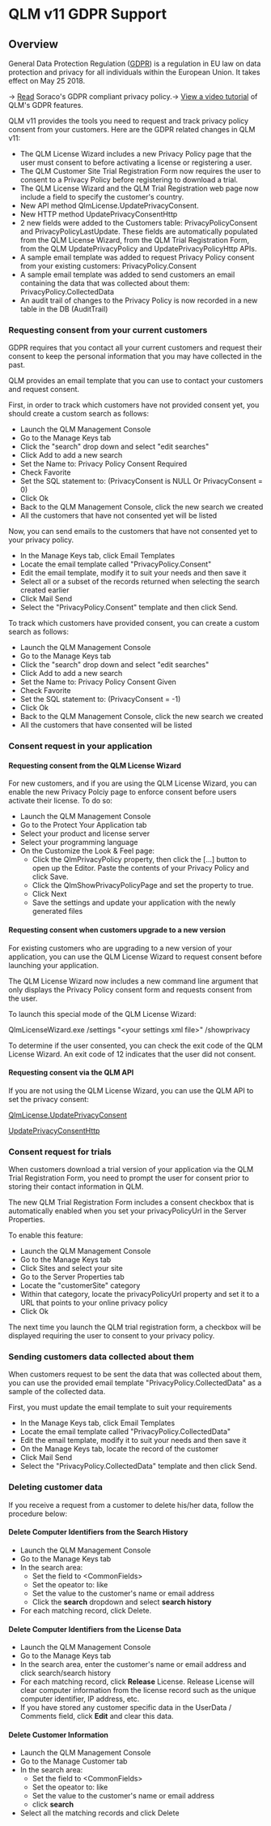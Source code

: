 # QLM v11 GDPR Support

## Overview

General Data Protection Regulation ([GDPR](https://en.wikipedia.org/wiki/General\_Data\_Protection\_Regulation)) is a regulation in EU law on data protection and privacy for all individuals within the European Union. It takes effect on May 25 2018.

\-> [Read](https://soraco.co/products/qlm/QlmPrivacyPolicy.pdf) Soraco's GDPR compliant privacy policy.-> [View a video tutorial](https://www.screencast.com/t/JIFVSmFyjGdQ) of QLM's GDPR features.

QLM v11 provides the tools you need to request and track privacy policy consent from your customers. Here are the GDPR related changes in QLM v11:

* The QLM License Wizard includes a new Privacy Policy page that the user must consent to before activating a license or registering a user.
* The QLM Customer Site Trial Registration Form now requires the user to consent to a Privacy Policy before registering to download a trial.
* The QLM License Wizard and the QLM Trial Registration web page now include a field to specify the customer's country.
* New API method QlmLicense.UpdatePrivacyConsent.
* New HTTP method UpdatePrivacyConsentHttp
* 2 new fields were added to the Customers table: PrivacyPolicyConsent and PrivacyPolicyLastUpdate. These fields are automatically populated from the QLM License Wizard, from the QLM Trial Registration Form, from the QLM UpdatePrivacyPolicy and UpdatePrivacyPolicyHttp APIs.
* A sample email template was added to request Privacy Policy consent from your existing customers: PrivacyPolicy.Consent
* A sample email template was added to send customers an email containing the data that was collected about them: PrivacyPolicy.CollectedData
* An audit trail of changes to the Privacy Policy is now recorded in a new table in the DB (AuditTrail)

### Requesting consent from your current customers

GDPR requires that you contact all your current customers and request their consent to keep the personal information that you may have collected in the past.

QLM provides an email template that you can use to contact your customers and request consent.

First, in order to track which customers have not provided consent yet, you should create a custom search as follows:

* Launch the QLM Management Console
* Go to the Manage Keys tab
* Click the "search" drop down and select "edit searches"
* Click Add to add a new search
* Set the Name to: Privacy Policy Consent Required
* Check Favorite
* Set the SQL statement to: (PrivacyConsent is NULL Or PrivacyConsent = 0)
* Click Ok
* Back to the QLM Management Console, click the new search we created
* All the customers that have not consented yet will be listed

Now, you can send emails to the customers that have not consented yet to your privacy policy.

* In the Manage Keys tab, click Email Templates
* Locate the email template called "PrivacyPolicy.Consent"
* Edit the email template, modify it to suit your needs and then save it
* Select all or a subset of the records returned when selecting the search created earlier
* Click Mail Send
* Select the "PrivacyPolicy.Consent" template and then click Send.&#x20;

To track which customers have provided consent, you can create a custom search as follows:

* Launch the QLM Management Console
* Go to the Manage Keys tab
* Click the "search" drop down and select "edit searches"
* Click Add to add a new search
* Set the Name to: Privacy Policy Consent Given
* Check Favorite
* Set the SQL statement to: (PrivacyConsent = -1)
* Click Ok
* Back to the QLM Management Console, click the new search we created
* All the customers that have consented will be listed

### Consent request in your application

#### Requesting consent from the QLM License Wizard

For new customers, and if you are using the QLM License Wizard, you can enable the new Privacy Polciy page to enforce consent before users activate their license. To do so:

* Launch the QLM Management Console
* Go to the Protect Your Application tab
* Select your product and license server
* Select your programming language
* On the Customize the Look & Feel page:
  * Click the QlmPrivacyPolicy property, then click the \[...] button to open up the Editor. Paste the contents of your Privacy Policy and click Save.
  * Click the QlmShowPrivacyPolicyPage and set the property to true.
  * Click Next
  * Save the settings and update your application with the newly generated files

#### Requesting consent when customers upgrade to a new version

For existing customers who are upgrading to a new version of your application, you can use the QLM License Wizard to request consent before launching your application.

The QLM License Wizard now includes a new command line argument that only displays the Privacy Policy consent form and requests consent from the user.&#x20;

To launch this special mode of the QLM License Wizard:

QlmLicenseWizard.exe /settings "\<your settings xml file>" /showprivacy

To determine if the user consented, you can check the exit code of the QLM License Wizard. An exit code of 12 indicates that the user did not consent.&#x20;

#### Requesting consent via the QLM API

If you are not using the QLM License Wizard, you can use the QLM API to set the privacy consent:

[QlmLicense.UpdatePrivacyConsent](../api-reference/qlmlicense/application-methods/updateprivacyconsent.md)

[UpdatePrivacyConsentHttp](../api-reference/qlmlicense/application-methods/updateprivacyconsent.md)

### Consent request for trials

When customers download a trial version of your application via the QLM Trial Registration Form, you need to prompt the user for consent prior to storing their contact information in QLM.

The new QLM Trial Registration Form includes a consent checkbox that is automatically enabled when you set your privacyPolicyUrl in the Server Properties.

To enable this feature:

* Launch the QLM Management Console
* Go to the Manage Keys tab
* Click Sites and select your site
* Go to the Server Properties tab
* Locate the "customerSite" category
* Within that category, locate the privacyPolicyUrl property and set it to a URL that points to your online privacy policy
* Click Ok

The next time you launch the QLM trial registration form, a checkbox will be displayed requiring the user to consent to your privacy policy.

### Sending customers data collected about them

When customers request to be sent the data that was collected about them, you can use the provided email template "PrivacyPolicy.CollectedData" as a sample of the collected data.

First, you must update the email template to suit your requirements

* In the Manage Keys tab, click Email Templates
* Locate the email template called "PrivacyPolicy.CollectedData"
* Edit the email template, modify it to suit your needs and then save it
* On the Manage Keys tab, locate the record of the customer
* Click Mail Send
* Select the "PrivacyPolicy.CollectedData" template and then click Send.&#x20;

### Deleting customer data

If you receive a request from a customer to delete his/her data, follow the procedure below:

#### Delete Computer Identifiers from the Search History

* Launch the QLM Management Console
* Go to the Manage Keys tab
* In the search area:
  * Set the field to \<CommonFields>
  * Set the opeator to: like
  * Set the value to the customer's name or email address
  * Click the **search** dropdown and select **search history**
* For each matching record, click Delete.

#### Delete Computer Identifiers from the License Data

* Launch the QLM Management Console
* Go to the Manage Keys tab
* In the search area, enter the customer's name or email address and click search/search history
* For each matching record, click **Release** License. Release License will clear computer information from the license record such as the unique computer identifier, IP address, etc.
* If you have stored any customer specific data in the UserData / Comments field, click **Edit** and clear this data.

#### Delete Customer Information

* Launch the QLM Management Console
* Go to the Manage Customer tab
* In the search area:
  * Set the field to \<CommonFields>
  * Set the opeator to: like
  * Set the value to the customer's name or email address
  * click **search**
* Select all the matching records and click Delete
